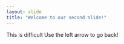 ```yaml
---
layout: slide
title: "Welcome to our second slide!"
---
```

This is difficult
Use the left arrow to go back!
